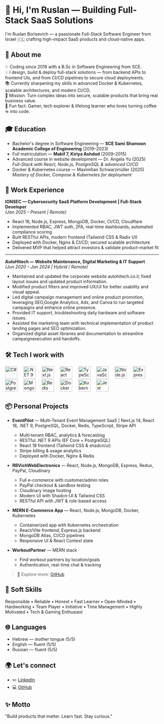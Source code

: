 <h1 align="left">👋 Hi, I'm Ruslan — Building Full-Stack SaaS Solutions</h1>

<p align="left">I'm Ruslan Borisevich — a passionate Full-Stack Software Engineer from Israel 🇮🇱 crafting high-impact SaaS products and cloud-native apps.</p>

###

<h2 align="left">🚀 About me</h2>

<p align="left">
✨ Coding since 2019 with a B.Sc in Software Engineering from SCE.<br>
💡 I design, build & deploy full-stack solutions — from backend APIs to frontend UIs, and from CI/CD pipelines to secure cloud deployments.<br>
📚 Currently sharpening my skills in advanced Docker & Kubernetes, scalable architectures, and modern CI/CD.<br>
🎯 Mission: Turn complex ideas into secure, scalable products that bring real business value.<br>
🎲 Fun fact: Gamer, tech explorer & lifelong learner who loves turning coffee ☕ into code.
</p>

###

<h2 align="left">🎓 Education</h2>

- Bachelor's degree in Software Engineering — **SCE Sami Shamoon Academic College of Engineering** (2019–2023)
- Full matriculation — **Makif 7, Kiriya Ashdod** (2009–2015)
- Advanced course in website development — Dr. Angela Yu (2025)  
  *Full-Stack with React, Node.js, PostgreSQL & advanced CI/CD*
- Docker & Kubernetes course — Maximilian Schwarzmüller (2025)  
  *Mastery of Docker, Compose & Kubernetes for deployment*

###

<h2 align="left">💼 Work Experience</h2>

**IONSEC — Cybersecurity SaaS Platform Development | Full-Stack Developer**  
*(Jan 2025 – Present | Remote)*  
- React 18, Node.js, Express, MongoDB, Docker, CI/CD, Cloudflare
- Implemented RBAC, JWT auth, 2FA, real-time dashboards, automated compliance scoring
- Built RESTful APIs, modern frontend (Tailwind CSS & Radix UI)
- Deployed with Docker, Nginx & CI/CD; secured scalable architecture
- Delivered MVP that helped attract investors & validate product-market fit

---

**AutoHitech — Website Maintenance, Digital Marketing & IT Support**  
*(Jun 2020 – Jan 2024 | Hybrid / Remote)*  
- Maintained and updated the corporate website autohitech.co.il; fixed layout issues and updated product information.
- Modified product filters and improved UX/UI for better usability and visual appeal.
- Led digital campaign management and online product promotion, leveraging SEO,Google Analytics, Ads, and Canva to run targeted campaigns and enhance online presence.
- Provided IT support, troubleshooting daily hardware and software issues.
- Assisted the marketing team with technical implementation of product landing pages and SEO optimization.
- Organized digital asset libraries and documentation to streamline campaignexecution and handoffs.


###

<h2 align="left">🛠️ Tech I work with</h2>

<div align="left">
  <img src="https://cdn.jsdelivr.net/gh/devicons/devicon/icons/csharp/csharp-original.svg" height="40" alt="C#" />
  <img width="12" />
  <img src="https://cdn.jsdelivr.net/gh/devicons/devicon/icons/dot-net/dot-net-original.svg" height="40" alt=".NET 9" />
  <img width="12" />
  <img src="https://cdn.jsdelivr.net/gh/devicons/devicon/icons/nextjs/nextjs-original.svg" height="40" alt="Next.js 14" />
  <img width="12" />
  <img src="https://cdn.jsdelivr.net/gh/devicons/devicon/icons/react/react-original.svg" height="40" alt="React 18" />
  <img width="12" />
  <img src="https://cdn.jsdelivr.net/gh/devicons/devicon/icons/typescript/typescript-original.svg" height="40" alt="TypeScript" />
  <img width="12" />
  <img src="https://cdn.jsdelivr.net/gh/devicons/devicon/icons/javascript/javascript-original.svg" height="40" alt="JavaScript" />
  <img width="12" />
  <img src="https://cdn.jsdelivr.net/gh/devicons/devicon/icons/nodejs/nodejs-original.svg" height="40" alt="Node.js" />
  <img width="12" />
  <img src="https://cdn.jsdelivr.net/gh/devicons/devicon/icons/express/express-original.svg" height="40" alt="Express.js" />
  <img width="12" />
  <img src="https://cdn.jsdelivr.net/gh/devicons/devicon/icons/postgresql/postgresql-original.svg" height="40" alt="PostgreSQL" />
  <img width="12" />
  <img src="https://cdn.jsdelivr.net/gh/devicons/devicon/icons/mongodb/mongodb-original.svg" height="40" alt="MongoDB" />
  <img width="12" />
  <img src="https://cdn.jsdelivr.net/gh/devicons/devicon/icons/redis/redis-original.svg" height="40" alt="Redis" />
  <img width="12" />
  <img src="https://cdn.jsdelivr.net/gh/devicons/devicon/icons/docker/docker-original.svg" height="40" alt="Docker" />
  <img width="12" />
  <img src="https://cdn.jsdelivr.net/gh/devicons/devicon/icons/kubernetes/kubernetes-plain.svg" height="40" alt="Kubernetes" />
  <img width="12" />
  <img src="https://cdn.jsdelivr.net/gh/devicons/devicon/icons/jest/jest-plain.svg" height="40" alt="Jest" />
</div>

###

<h2 align="left">📦 Personal Projects</h2>

- **EventPilot** — Multi‑Tenant Event Management SaaS | Next.js 14, React 18, .NET 9, PostgreSQL, Docker, Redis, TypeScript, Stripe API  
  - Multi‑tenant RBAC, analytics & forecasting
  - RESTful .NET 9 APIs (EF Core + PostgreSQL)
  - React 18 frontend (Tailwind CSS & shadcn/ui)
  - Stripe billing & usage analytics
  - Deployed with Docker, Nginx & Redis

- **RBVichWebElectronics** — React, Node.js, MongoDB, Express, Redux, PayPal, Cloudinary  
  - Full e-commerce with customer/admin roles
  - PayPal checkout & sandbox testing
  - Cloudinary image hosting
  - Modern UI with Shadcn-UI & Tailwind CSS
  - RESTful API with JWT & role-based access

- **MERN E-Commerce App** — React, Node.js, MongoDB, Docker, Kubernetes  
  - Containerized app with Kubernetes orchestration
  - React/Vite frontend, Express.js backend
  - MongoDB Atlas, CI/CD pipelines
  - Responsive UI & React Context state

- **WorkoutPartner** — MERN stack  
  - Find workout partners by location/goals
  - Authentication, real-time chat & tracking

> 📂 Explore more: [GitHub](https://github.com/your-github-username)

###

<h2 align="left">🤝 Soft Skills</h2>

Responsible • Reliable • Honest • Fast Learner • Open-Minded • Hardworking • Team Player • Initiative • Time Management • Highly Motivated • Tech & Gaming Enthusiast

###

<h2 align="left">🌐 Languages</h2>

- Hebrew — mother tongue (5/5)
- English — fluent (5/5)
- Russian — fluent (5/5)

###

<h2 align="left">🌍 Let's connect</h2>

- ✏️ [LinkedIn](https://www.linkedin.com/in/ruslan-borisevich)
- 💻 [GitHub](https://github.com/your-github-username)

###

<h2 align="left">✨ Motto</h2>

<p align="left">"Build products that matter. Learn fast. Stay curious."</p>
